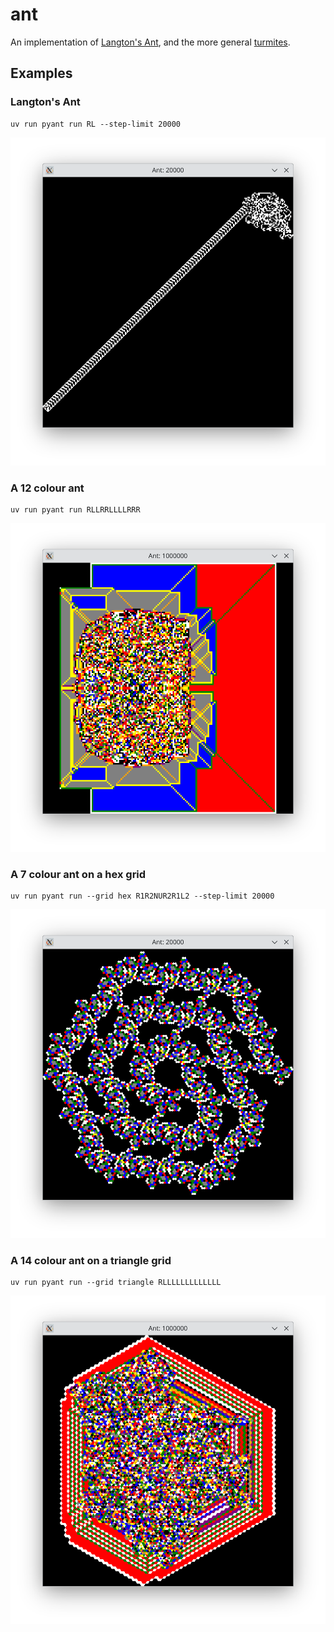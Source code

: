 ant
===

An implementation of
[Langton's Ant](https://en.wikipedia.org/wiki/Langton%27s_ant), and the
more general [turmites](https://en.wikipedia.org/wiki/Turmite).

## Examples
### Langton's Ant
```shell
uv run pyant run RL --step-limit 20000
```
![Ant RL on a square grid after 20k steps](./examples/ant-square-RL-20000.png)

### A 12 colour ant
```shell
uv run pyant run RLLRRLLLLRRR
```
![Ant RLLRRLLLLRRR on a square grid after 1 million steps](./examples/ant-square-RLLRRLLLLRRR-1000000.png)

### A 7 colour ant on a hex grid
```shell
uv run pyant run --grid hex R1R2NUR2R1L2 --step-limit 20000
```
![Ant R1R2NUR2R1L2 on a hex grid after 20k steps](./examples/ant-hex-R1R2NUR2R1L2-20000.png)

### A 14 colour ant on a triangle grid
```shell
uv run pyant run --grid triangle RLLLLLLLLLLLLL
```
![Ant RLLLLLLLLLLLLL on a triangle grid after 1 million steps](./examples/ant-triangle-RLLLLLLLLLLLLL-1000000.png)

